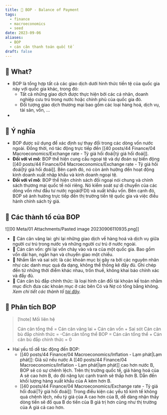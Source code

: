 ```yaml
---
title: 🌱 BOP - Balance of Payment
tags:
  - finance
  - macroeconomics
  - seed
date: 2023-09-06
aliases:
  - BOP
  - cán cân thanh toán quốc tế
draft: false
---
```


## 🌿 What?
- BOP là tổng hợp tất cả các giao dịch dưới hình thức tiền tệ của quốc gia này với quốc gia khác, trong đó:
	- Tất cả những giao dịch được thực hiện bởi các cá nhân, doanh nghiệp cưu trú trong nước hoặc chính phủ của quốc gia đó.
	- Đối tượng giao dịch thương mại bao gồm các loại hàng hoá, dịch vụ, tài sản, vốn, ...
- 
## 🌿 Ý nghĩa 
- BOP được sử dụng để xác định sự thay đổi trong các dòng vốn nước ngoài. Đồng thời, nó tác động trực tiếp đến [[40 posts/44 Finance/04 Macroeconomics/Exchange rate - Tỷ giá hối đoái|tỷ giá hối đoái]].
- **Đối với vi mô**: BOP thể hiện cung cầu ngoại tệ và dự đoán sự biến động [[40 posts/44 Finance/04 Macroeconomics/Exchange rate - Tỷ giá hối đoái|tỷ giá hối đoái]]. Bên cạnh đó, nó còn ảnh hưởng đến hoạt động kinh doanh xuất nhập khẩu và kinh doanh ngoại tệ.
- **Đối với vĩ mô**: BOP thể hiện chính sách đối ngoại nói chung và chính sách thương mại quốc tế nói riêng. Nó kiểm soát sự di chuyển của các dòng vốn như đầu tư nước ngoài(FDI) và xuất khẩu vốn. Bên cạnh đó, BOP sẽ ảnh hưởng trực tiếp đến thị trường tiền tệ quốc gia và việc điều hành chính sách tỷ giá.


## 🌿 Các thành tố của BOP
![[00 Meta/01 Attachments/Pasted image 20230906110935.png]]

- 🌱 Cán cân vãng lai: ghi lại những giao dịch về hàng hoá và dịch vụ giữa người cư trú trong nước và những người cư trú ở nước ngoài.
- 🌱 Cán cân vốn: ghi lại vốn chảy vào và ra của một quốc gia. Bao gồm vốn dài hạn, ngắn hạn và chuyển giao một chiều.
- 🌱 Nhầm lẫn và sai sót: là các khoản mục bị gây ra bởi các nguyên nhân như các danh mục quá đa dạng, không thể thống kê đầy đủ. Ghi chép đến từ những thời điểm khác nhau, trốn thuế, không khai báo chính xác và đầy đủ.
- 🌱 Cán cân bù đắp chính thức: là loại hình cân đối tài khoản kế toán nhằm mục đích đưa các khoản mục ở các bên Có và Nợ có tổng bằng không.
*Xem chi tiết các thành tố [tại đây](https://www.dnse.com.vn/hoc/can-can-thanh-toan-quoc-te-balance-of-payment-la-gi).*
## 🌿 Phân tích BOP
> [!note] Mối liên hệ
> 
> Cán cân tổng thể = Cán cân vãng lai + Cán cân vốn + Sai sót
> Cán cân bù đắp chính thức = -Cán cân tổng thể
> BOP = Cán cân tổng thể + Cán cân bù đắp chính thức = 0

- Hai yếu tố dễ tác động đến BOP:
	- [[40 posts/44 Finance/04 Macroeconomics/Inflation - Lạm phát|Lạm phát]]: Giả sử nếu nước A [[40 posts/44 Finance/04 Macroeconomics/Inflation - Lạm phát|lạm phát]] cao hơn nước B, BOP sẽ có sự chênh lệch. Trên thị trường quốc tế, giá hàng hoá của A sẽ cao hơn B, do đó năng lực cạnh tranh sẽ thấp hơn B. Dẫn đến khối lượng hàng xuất khẩu của A kém hơn B.
	- [[40 posts/44 Finance/04 Macroeconomics/Exchange rate - Tỷ giá hối đoái|Tỷ giá hối đoái]]: Trong điều kiện các yếu tố kinh tế không quá chênh lệch, nếu tỷ giá của A cao hơn của B, dễ dàng nhận thấy dòng tiền sẽ đổ qua B do tiền của B giá trị hơn cũng như thị trường của A giá cả cao hơn.
